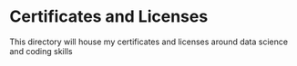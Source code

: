 # Certificates and Licenses
This directory will house my certificates and licenses around data science and coding skills
